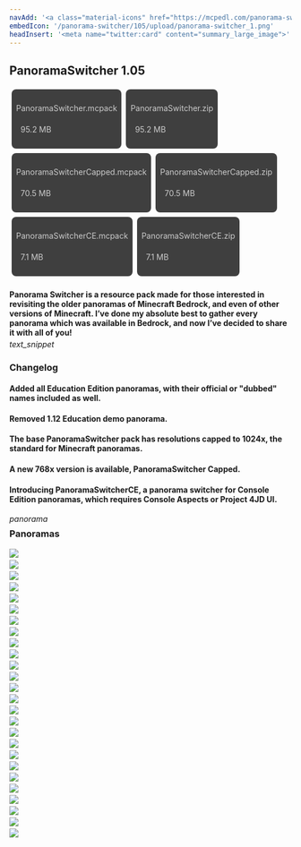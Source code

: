 ```yaml
---
navAdd: '<a class="material-icons" href="https://mcpedl.com/panorama-switcher-pack-1/">link</a>'
embedIcon: '/panorama-switcher/105/upload/panorama-switcher_1.png'
headInsert: '<meta name="twitter:card" content="summary_large_image">'
---
```

## PanoramaSwitcher 1.05
<div class="home-content-container"><a class="home-content-container" style="border-radius:8px;background: #222d;padding:8px;color:#ccc;display:inline-block;margin:4px;line-height: 24px;text-decoration: none;" href="https://drive.google.com/uc?confirm=t&amp;id=1eSEw_VHDFOiBq6jJKvHX-C_FhTG4vKMc"><p class="dreamsdb infotitle">PanoramaSwitcher.mcpack</p><p class="dreamsdb infostats" style="margin-left:8px">95.2 MB</p></a><a class="home-content-container" style="border-radius:8px;background: #222d;padding:8px;color:#ccc;display:inline-block;margin:4px;line-height: 24px;text-decoration: none;" href="https://drive.google.com/uc?confirm=t&amp;id=18Edb_tX1YGRonKZEUKjMm8OGhflr7_iE"><p class="dreamsdb infotitle">PanoramaSwitcher.zip</p><p class="dreamsdb infostats" style="margin-left:8px">95.2 MB</p></a><a class="home-content-container" style="border-radius:8px;background: #222d;padding:8px;color:#ccc;display:inline-block;margin:4px;line-height: 24px;text-decoration: none;" href="https://drive.google.com/uc?confirm=t&amp;id=1UEV8XKZQG__3UWUy1PgqOgWebHSLqfVD"><p class="dreamsdb infotitle">PanoramaSwitcherCapped.mcpack</p><p class="dreamsdb infostats" style="margin-left:8px">70.5 MB</p></a><a class="home-content-container" style="border-radius:8px;background: #222d;padding:8px;color:#ccc;display:inline-block;margin:4px;line-height: 24px;text-decoration: none;" href="https://drive.google.com/uc?confirm=t&amp;id=1Fa_8EpdZq-KqCSw1UKMwnMUWMMWnBoXY"><p class="dreamsdb infotitle">PanoramaSwitcherCapped.zip</p><p class="dreamsdb infostats" style="margin-left:8px">70.5 MB</p></a><a class="home-content-container" style="border-radius:8px;background: #222d;padding:8px;color:#ccc;display:inline-block;margin:4px;line-height: 24px;text-decoration: none;" href="https://drive.google.com/uc?confirm=t&amp;id=1RSfuZkSoeXlKZ-q6DUgOTPLZn35Lg1ER"><p class="dreamsdb infotitle">PanoramaSwitcherCE.mcpack</p><p class="dreamsdb infostats" style="margin-left:8px">7.1 MB</p></a><a class="home-content-container" style="border-radius:8px;background: #222d;padding:8px;color:#ccc;display:inline-block;margin:4px;line-height: 24px;text-decoration: none;" href="https://drive.google.com/uc?confirm=t&amp;id=15WEi7ahj43ivOcmgdSH29A6xaQpxkstM"><p class="dreamsdb infotitle">PanoramaSwitcherCE.zip</p><p class="dreamsdb infostats" style="margin-left:8px">7.1 MB</p></a></div><div class="changelog-container"><h4 style="margin-bottom: 4px;">Panorama Switcher is a resource pack made for those interested in revisiting the older panoramas of Minecraft Bedrock, and even of other versions of Minecraft. I’ve done my absolute best to gather every panorama which was available in Bedrock, and now I’ve decided to share it with all of you!</h4><i class="material-icons">text_snippet</i><h3 id="changelog">Changelog</h3><h4>Added all Education Edition panoramas, with their official or "dubbed" names included as well.</h4><h4>Removed 1.12 Education demo panorama.</h4><h4>The base PanoramaSwitcher pack has resolutions capped to 1024x, the standard for Minecraft panoramas.</h4><h4>A new 768x version is available, PanoramaSwitcher Capped.</h4><h4>Introducing PanoramaSwitcherCE, a panorama switcher for Console Edition panoramas, which requires Console Aspects or Project 4JD UI.</h4><i class="material-icons" style="margin-top: 8px;">panorama</i><h3 id="changelog" style="margin-top: 8px;">Panoramas</h3><img src="./upload/beta.png" style="max-height: 192px;display: block;width: auto;max-width: 100%;margin-top: 4px;"><img src="./upload/preview.png" style="max-height: 192px;display: block;width: auto;max-width: 100%;margin-top: 4px;"><img src="./upload/backtoschool.png" style="max-height: 192px;display: block;width: auto;max-width: 100%;margin-top: 4px;"><img src="./upload/chromebookrelease.png" style="max-height: 192px;display: block;width: auto;max-width: 100%;margin-top: 4px;"><img src="./upload/learntocode.png" style="max-height: 192px;display: block;width: auto;max-width: 100%;margin-top: 4px;"><img src="./upload/goat.png" style="max-height: 192px;display: block;width: auto;max-width: 100%;margin-top: 4px;"><img src="./upload/mobilemultiplayermore.png" style="max-height: 192px;display: block;width: auto;max-width: 100%;margin-top: 4px;"><img src="./upload/classic.png" style="max-height: 192px;display: block;width: auto;max-width: 100%;margin-top: 4px;"><img src="./upload/bettertogether.png" style="max-height: 192px;display: block;width: auto;max-width: 100%;margin-top: 4px;"><img src="./upload/aquatic.png" style="max-height: 192px;display: block;width: auto;max-width: 100%;margin-top: 4px;"><img src="./upload/catsandpandas.png" style="max-height: 192px;display: block;width: auto;max-width: 100%;margin-top: 4px;"><img src="./upload/villageandpillage.png" style="max-height: 192px;display: block;width: auto;max-width: 100%;margin-top: 4px;"><img src="./upload/buzzybees.png" style="max-height: 192px;display: block;width: auto;max-width: 100%;margin-top: 4px;"><img src="./upload/nether.png" style="max-height: 192px;display: block;width: auto;max-width: 100%;margin-top: 4px;"><img src="./upload/cavesandcliffs.png" style="max-height: 192px;display: block;width: auto;max-width: 100%;margin-top: 4px;"><img src="./upload/wild.png" style="max-height: 192px;display: block;width: auto;max-width: 100%;margin-top: 4px;"><img src="./upload/halloween.png" style="max-height: 192px;display: block;width: auto;max-width: 100%;margin-top: 4px;"><img src="./upload/ce.build16.png" style="max-height: 192px;display: block;width: auto;max-width: 100%;margin-top: 4px;"><img src="./upload/ce.tu1.png" style="max-height: 192px;display: block;width: auto;max-width: 100%;margin-top: 4px;"><img src="./upload/ce.tu5.png" style="max-height: 192px;display: block;width: auto;max-width: 100%;margin-top: 4px;"><img src="./upload/ce.tu7.png" style="max-height: 192px;display: block;width: auto;max-width: 100%;margin-top: 4px;"><img src="./upload/ce.tu12.png" style="max-height: 192px;display: block;width: auto;max-width: 100%;margin-top: 4px;"><img src="./upload/ce.tu20.png" style="max-height: 192px;display: block;width: auto;max-width: 100%;margin-top: 4px;"><img src="./upload/ce.tu31.png" style="max-height: 192px;display: block;width: auto;max-width: 100%;margin-top: 4px;"><img src="./upload/ce.tu46.png" style="max-height: 192px;display: block;width: auto;max-width: 100%;margin-top: 4px;"><img src="./upload/ce.tu69.png" style="max-height: 192px;display: block;width: auto;max-width: 100%;margin-top: 4px;"></div>
